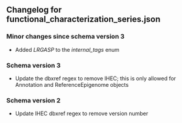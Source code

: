 ## Changelog for functional_characterization_series.json

### Minor changes since schema version 3

* Added *LRGASP* to the *internal_tags* enum

### Schema version 3

* Update the dbxref regex to remove IHEC; this is only allowed for Annotation and ReferenceEpigenome objects

### Schema version 2

* Update IHEC dbxref regex to remove version number
